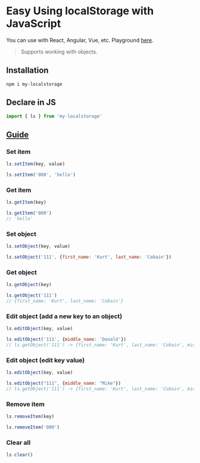 # Easy Using localStorage with JavaScript

You can use with React, Angular, Vue, etc. Playground [here](https://codesandbox.io/s/my-localstorage-drzxj).

> Supports working with objects.

## Installation
```
npm i my-localstorage
```

## Declare in JS
```js
import { ls } from 'my-localstorage'
```

## [Guide](https://www.npmjs.com/package/my-localstorage)

### Set item
```js
ls.setItem(key, value)
```
```js
ls.setItem('000', 'hello')
```

### Get item
```js
ls.getItem(key)
```
```js
ls.getItem('000')
// 'hello'
```

### Set object
```js
ls.setObject(key, value)
```
```js
ls.setObject('111', {first_name: 'Kurt', last_name: 'Cobain'})
```


### Get object
```js
ls.getObject(key)
```
```js
ls.getObject('111')
// {first_name: 'Kurt', last_name: 'Cobain'}
```

### Edit object (add a new key to an object)
```js
ls.editObject(key, value)
```
```js
ls.editObject('111', {middle_name: 'Donald'})
// ls.getObject('111') -> {first_name: 'Kurt', last_name: 'Cobain', middle_name: 'Donald'}
```

### Edit object (edit key value)
```js
ls.editObject(key, value)
```
```js
ls.editObject("111", {middle_name: "Mike"})
// ls.getObject('111') -> {first_name: 'Kurt', last_name: 'Cobain', middle_name: 'Mike'}
```

### Remove item
```js
ls.removeItem(key)
```
```js
ls.removeItem('000')
```

### Clear all
```js
ls.clear()
```
